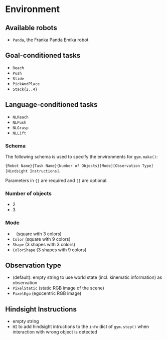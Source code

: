# Environment

## Available robots

- `Panda`, the Franka Panda Emika robot

## Goal-conditioned tasks

- `Reach`
- `Push`
- `Slide`
- `PickAndPlace`
- `Stack{2..4}`

## Language-conditioned tasks

- `NLReach`
- `NLPush`
- `NLGrasp`
- `NLLift`

### Schema

The following schema is used to specify the environments for `gym.make()`:

`{Robot Name}{Task Name}{Number of Objects}[Mode][Observation Type][Hindsight Instructions]`.

Parameters in `{}` are required and `[]` are optional.

### Number of objects
- 2
- 3

### Mode
- ` ` (square with 3 colors)
- `Color` (square with 9 colors)
- `Shape` (3 shapes with 3 colors)
- `ColorShape` (3 shapes with 9 colors)

## Observation type
- (default): empty string to use world state (incl. kinematic information) as observation
- `PixelStatic` (static RGB image of the scene)
- `PixelEgo` (egocentric RGB image)

## Hindsight Instructions
- empty string
- `HI` to add hindsight intructions to the `info` dict of `gym.step()` when interaction with wrong object is detected
